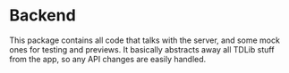 # Backend

This package contains all code that talks with the server, and some
mock ones for testing and previews. It basically abstracts away all
TDLib stuff from the app, so any API changes are easily handled.
